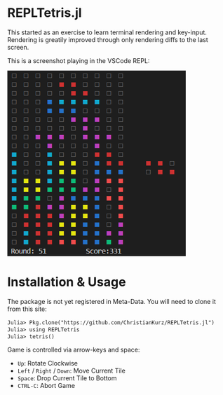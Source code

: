 # REPLTetris.jl
This started as an exercise to learn terminal rendering and key-input.
Rendering is greatily improved through only rendering diffs to the last screen.

This is a screenshot playing in the VSCode REPL:

![Julia REPL Screenshot of a lost game of REPLTetris](resources/Screenshot.PNG)

# Installation & Usage
The package is not yet registered in Meta-Data. You will need to clone it from this site:

```julia-REPL
Julia> Pkg.clone("https://github.com/ChristianKurz/REPLTetris.jl")
Julia> using REPLTetris
Julia> tetris()
```

Game is controlled via arrow-keys and space:
- `Up`: Rotate Clockwise
- `Left` / `Right` / `Down`: Move Current Tile
- `Space`: Drop Current Tile to Bottom
- `CTRL-C`: Abort Game
